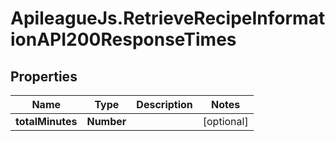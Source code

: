 # ApileagueJs.RetrieveRecipeInformationAPI200ResponseTimes

## Properties

Name | Type | Description | Notes
------------ | ------------- | ------------- | -------------
**totalMinutes** | **Number** |  | [optional] 


